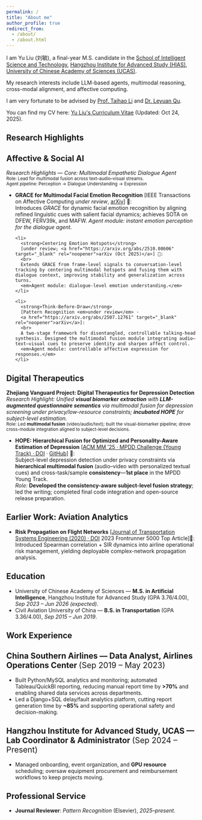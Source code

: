 ```yaml
---
permalink: /
title: "About me"
author_profile: true
redirect_from: 
  - /about/
  - /about.html
---
```

I am Yu Liu (刘毓), a final-year M.S. candidate in the [School of Intelligent Science and Technology](http://hias.ucas.ac.cn/znkxyjs/index.htm), [Hangzhou Institute for Advanced Study (HIAS)](http://hias.ucas.ac.cn/), [University of Chinese Academy of Sciences (UCAS)](https://www.ucas.edu.cn/).

My research interests include LLM-based agents, multimodal reasoning, cross-modal alignment, and affective computing.

I am very fortunate to be advised by [Prof. Taihao Li](https://people.ucas.ac.cn/~0070909) and [Dr. Leyuan Qu](https://people.ucas.edu.cn/~leyuanqu).

You can find my CV here: [Yu Liu's Curriculum Vitae](../assets/Yu_Liu_CV.pdf) (Updated: Oct 24, 2025).

<!-- [Email](mailto:liuyu233@mails.ucas.ac.cn) / [Github](https://github.com/YultheConkor) / [LinkedIn](https://www.linkedin.com/in/yu-liu-1b8004238/) -->

<section id="research-highlights">
  <h1>Research Highlights</h1>
  <h2>Affective & Social AI</h2>
  <p><em>Research Highlights — Core: Multimodal Empathetic Dialogue Agent</em><br>
  <small>Role: Lead for multimodal fusion across text–audio–visual streams.</small><br>
  <small>Agent pipeline: Perception → Dialogue Understanding → Expression</small></p>

  <ul>
    <li>
      <strong>GRACE for Multimodal Facial Emotion Recognition</strong>
      [IEEE Transactions on Affective Computing <em>under review</em>, 
      <a href="https://arxiv.org/abs/2507.11892" target="_blank" rel="noopener">arXiv</a>] 🌟:
      <br>
      Introduces <em>GRACE</em> for dynamic facial emotion recognition by aligning refined linguistic cues with salient facial dynamics; achieves SOTA on DFEW, FERV39k, and MAFW.
      <em>Agent module: instant emotion perception for the dialogue agent.</em>
    </li>

    <li>
      <strong>Centering Emotion Hotspots</strong>
      [under review; <a href="https://arxiv.org/abs/2510.08606" target="_blank" rel="noopener">arXiv (Oct 2025)</a>] 🌟:
      <br>
      Extends GRACE from frame-level signals to conversation-level tracking by centering multimodal hotspots and fusing them with dialogue context, improving stability and generalization across turns.
      <em>Agent module: dialogue-level emotion understanding.</em>
    </li>

    <li>
      <strong>Think-Before-Draw</strong>
      [Pattern Recognition <em>under review</em> · 
      <a href="https://arxiv.org/abs/2507.12761" target="_blank" rel="noopener">arXiv</a>]:
      <br>
      A two-stage framework for disentangled, controllable talking-head synthesis. Designed the multimodal fusion module integrating audio–text–visual cues to preserve identity and sharpen affect control.
      <em>Agent module: controllable affective expression for responses.</em>
    </li>
  </ul>

  <h2>Digital Therapeutics</h2>

  
  <p><strong>Zhejiang Vanguard Project: Digital Therapeutics for Depression Detection</strong><br>
  <em>Research Highlight: Unified <strong>visual biomarker extraction</strong> with <strong>LLM-augmented questionnaire semantics</strong> via multimodal fusion for depression screening under privacy/low-resource constraints; <strong>incubated HOPE</strong> for subject-level estimation.</em> <br>
  <small>Role: Led <strong>multimodal fusion</strong> (video/audio/text); built the visual-biomarker pipeline; drove cross-module integration aligned to subject-level decisions.</small>
  </p>

<ul>
  <li>
    <strong>HOPE: Hierarchical Fusion for Optimized and Personality-Aware Estimation of Depression</strong>
    [<a href="https://doi.org/10.1145/3746027.3762063" target="_blank" rel="noopener">ACM MM ’25 · MPDD Challenge (Young Track) · DOI</a> ·
     <a href="https://github.com/YultheConkor/HOPE" target="_blank" rel="noopener">GitHub</a>] 🌟:
    <br>
    Subject-level depression detection under privacy constraints via <strong>hierarchical multimodal fusion</strong> (audio–video with personalized textual cues) and cross-task/sample <strong>consistency</strong>—<strong>1st place</strong> in the MPDD Young Track.<br>
    <em>Role:</em> <strong>Developed the consistency-aware subject-level fusion strategy</strong>; led the writing; completed final code integration and open-source release preparation.
  </li>
</ul>

  <h2>Earlier Work: Aviation Analytics</h2>
  <ul>
    <li>
      <strong>Risk Propagation on Flight Networks</strong>
      [<a href="https://doi.org/10.16097/j.cnki.1009-6744.2020.01.001" target="_blank" rel="noopener">Journal of Transportation Systems Engineering (2020) · DOI</a> 2023 Frontrunner 5000 Top Article]🌟:<br>
      Introduced Spearman correlation + SIR dynamics into airline operational risk management, yielding deployable complex-network propagation analysis.
    </li>
  </ul>
</section>

<section id="education">
  <h1>Education</h1>
  <ul>
    <li>
      University of Chinese Academy of Sciences — <strong>M.S. in Artificial Intelligence</strong>, Hangzhou Institute for Advanced Study (GPA 3.76/4.00),
      <em>Sep 2023 – Jun 2026 (expected)</em>.
    </li>
    <li>
      Civil Aviation University of China — <strong>B.S. in Transportation</strong> (GPA 3.36/4.00),
      <em>Sep 2015 – Jun 2019</em>.
    </li>
  </ul>
</section>

<section id="work-experience">
  <h1>Work Experience</h1>

  <h2>China Southern Airlines — Data Analyst, Airlines Operations Center <span style="font-weight:normal;">(Sep 2019 – May 2023)</span></h2>
  <ul>
    <li>
      Built Python/MySQL analytics and monitoring; automated Tableau/QuickBI reporting, reducing manual report time by <strong>&gt;70%</strong> and enabling shared data services across departments.
    </li>
    <li>
      Led a Django+SQL delay/fault analytics platform, cutting report generation time by <strong>~85%</strong> and supporting operational safety and decision-making.
    </li>
  </ul>

  <h2>Hangzhou Institute for Advanced Study, UCAS — Lab Coordinator &amp; Administrator <span style="font-weight:normal;">(Sep 2024 – Present)</span></h2>
  <ul>
    <li>
      Managed onboarding, event organization, and <strong>GPU resource</strong> scheduling; oversaw equipment procurement and reimbursement workflows to keep projects moving.
    </li>
  </ul>
</section>

<section id="professional-service">
  <h1>Professional Service</h1>
  <ul>
    <li><strong>Journal Reviewer</strong>: <em>Pattern Recognition</em> (Elsevier), <em>2025–present</em>.</li>
  </ul>
</section>